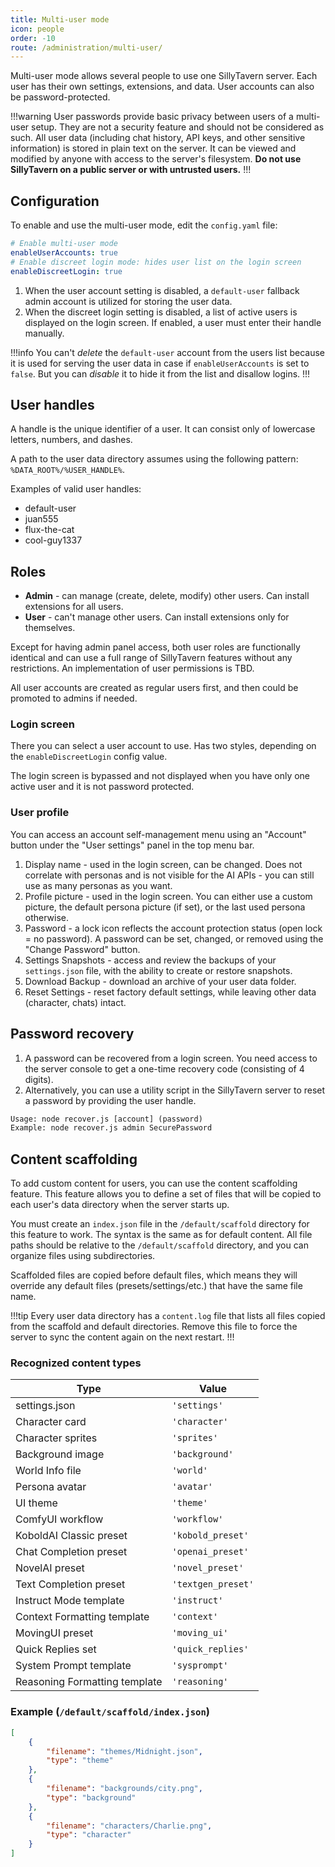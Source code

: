 ```yaml
---
title: Multi-user mode
icon: people
order: -10
route: /administration/multi-user/
---
```


Multi-user mode allows several people to use one SillyTavern server. Each user has their own settings, extensions, and data. User accounts can also be password-protected.

!!!warning
User passwords provide basic privacy between users of a multi-user setup. They are not a security feature and should not be considered as such. All user data (including chat history, API keys, and other sensitive information) is stored in plain text on the server. It can be viewed and modified by anyone with access to the server's filesystem. **Do not use SillyTavern on a public server or with untrusted users.**
!!!

## Configuration

To enable and use the multi-user mode, edit the `config.yaml` file:

```yaml
# Enable multi-user mode
enableUserAccounts: true
# Enable discreet login mode: hides user list on the login screen
enableDiscreetLogin: true
```

1. When the user account setting is disabled, a `default-user` fallback admin account is utilized for storing the user data.
2. When the discreet login setting is disabled, a list of active users is displayed on the login screen. If enabled, a user must enter their handle manually.

!!!info
You can't _delete_ the `default-user` account from the users list because it is used for serving the user data in case if `enableUserAccounts` is set to `false`. But you can _disable_ it to hide it from the list and disallow logins.
!!!

## User handles

A handle is the unique identifier of a user. It can consist only of lowercase letters, numbers, and dashes.

A path to the user data directory assumes using the following pattern: `%DATA_ROOT%/%USER_HANDLE%`.

Examples of valid user handles:

- default-user
- juan555
- flux-the-cat
- cool-guy1337

## Roles

- **Admin** - can manage (create, delete, modify) other users. Can install extensions for all users.
- **User** - can't manage other users. Can install extensions only for themselves.

Except for having admin panel access, both user roles are functionally identical and can use a full range of SillyTavern features without any restrictions. An implementation of user permissions is TBD.

All user accounts are created as regular users first, and then could be promoted to admins if needed.

### Login screen

There you can select a user account to use. Has two styles, depending on the `enableDiscreetLogin` config value.

The login screen is bypassed and not displayed when you have only one active user and it is not password protected.

### User profile

You can access an account self-management menu using an "Account" button under the "User settings" panel in the top menu bar.

1. Display name - used in the login screen, can be changed. Does not correlate with personas and is not visible for the AI APIs - you can still use as many personas as you want.
2. Profile picture - used in the login screen. You can either use a custom picture, the default persona picture (if set), or the last used persona otherwise.
3. Password - a lock icon reflects the account protection status (open lock = no password). A password can be set, changed, or removed using the "Change Password" button.
4. Settings Snapshots - access and review the backups of your `settings.json` file, with the ability to create or restore snapshots.
5. Download Backup - download an archive of your user data folder.
6. Reset Settings - reset factory default settings, while leaving other data (character, chats) intact.

## Password recovery

1. A password can be recovered from a login screen. You need access to the server console to get a one-time recovery code (consisting of 4 digits).
2. Alternatively, you can use a utility script in the SillyTavern server to reset a password by providing the user handle.

```txt
Usage: node recover.js [account] (password)
Example: node recover.js admin SecurePassword
```

## Content scaffolding

To add custom content for users, you can use the content scaffolding feature. This feature allows you to define a set of files that will be copied to each user's data directory when the server starts up.

You must create an `index.json` file in the `/default/scaffold` directory for this feature to work. The syntax is the same as for default content. All file paths should be relative to the `/default/scaffold` directory, and you can organize files using subdirectories.

Scaffolded files are copied before default files, which means they will override any default files (presets/settings/etc.) that have the same file name.

!!!tip
Every user data directory has a `content.log` file that lists all files copied from the scaffold and default directories. Remove this file to force the server to sync the content again on the next restart.
!!!

### Recognized content types

| Type                          | Value                |
|-------------------------------|----------------------|
| settings.json                 | `'settings'`         |
| Character card                | `'character'`        |
| Character sprites             | `'sprites'`          |
| Background image              | `'background'`       |
| World Info file               | `'world'`            |
| Persona avatar                | `'avatar'`           |
| UI theme                      | `'theme'`            |
| ComfyUI workflow              | `'workflow'`         |
| KoboldAI Classic preset       | `'kobold_preset'`    |
| Chat Completion preset        | `'openai_preset'`    |
| NovelAI preset                | `'novel_preset'`     |
| Text Completion preset        | `'textgen_preset'`   |
| Instruct Mode template        | `'instruct'`         |
| Context Formatting template   | `'context'`          |
| MovingUI preset               | `'moving_ui'`        |
| Quick Replies set             | `'quick_replies'`    |
| System Prompt template        | `'sysprompt'`        |
| Reasoning Formatting template | `'reasoning'`        |

### Example (`/default/scaffold/index.json`)

```json
[
    {
        "filename": "themes/Midnight.json",
        "type": "theme"
    },
    {
        "filename": "backgrounds/city.png",
        "type": "background"
    },
    {
        "filename": "characters/Charlie.png",
        "type": "character"
    }
]
```
